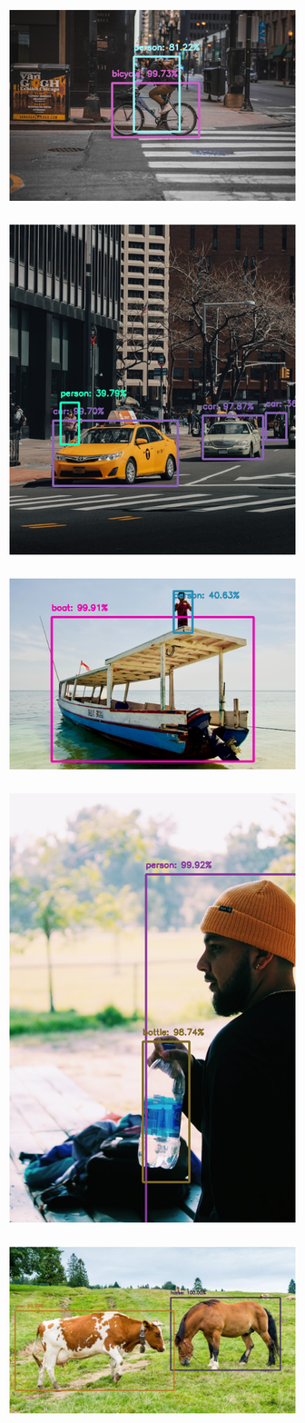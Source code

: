 ![image.png](detected_images/1.png)
#
![image.png](detected_images/2.png)
#
![image.png](detected_images/3.png)
#
![image.png](detected_images/4.png)
#
![image.png](detected_images/5.png)